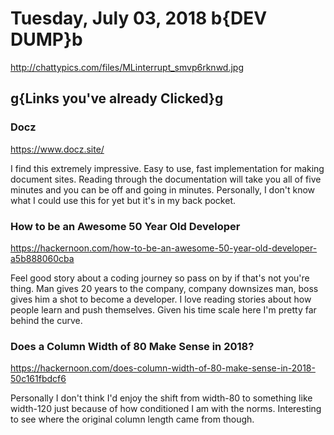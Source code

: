 # Tuesday, July 03, 2018 b{DEV DUMP}b

<http://chattypics.com/files/MLinterrupt_smvp6rknwd.jpg>

## g{Links you've already Clicked}g

### Docz

<https://www.docz.site/>

I find this extremely impressive. Easy to use, fast implementation for making document sites. Reading through the documentation will take you all of five minutes and you can be off and going in minutes. Personally, I don't know what I could use this for yet but it's in my back pocket.

### How to be an Awesome 50 Year Old Developer

<https://hackernoon.com/how-to-be-an-awesome-50-year-old-developer-a5b888060cba>

Feel good story about a coding journey so pass on by if that's not you're thing. Man gives 20 years to the company, company downsizes man, boss gives him a shot to become a developer. I love reading stories about how people learn and push themselves. Given his time scale here I'm pretty far behind the curve.

### Does a Column Width of 80 Make Sense in 2018?

<https://hackernoon.com/does-column-width-of-80-make-sense-in-2018-50c161fbdcf6>

Personally I don't think I'd enjoy the shift from width-80 to something like width-120 just because of how conditioned I am with the norms. Interesting to see where the original column length came from though.
